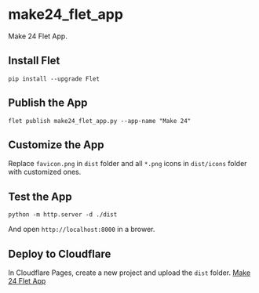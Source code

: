 # make24_flet_app
Make 24 Flet App.

## Install Flet
```shell
pip install --upgrade Flet
```

## Publish the App
```shell
flet publish make24_flet_app.py --app-name "Make 24"
```

## Customize the App
Replace `favicon.png` in `dist` folder and all `*.png` icons in `dist/icons` folder with customized ones.

## Test the App
```shell
python -m http.server -d ./dist
```
And open `http://localhost:8000` in a brower.

## Deploy to Cloudflare
In Cloudflare Pages, create a new project and upload the `dist` folder.
[Make 24 Flet App](https://make24-flet-app.pages.dev/)
